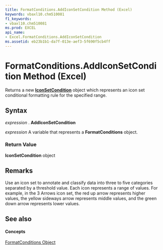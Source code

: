 ```yaml
---
title: FormatConditions.AddIconSetCondition Method (Excel)
keywords: vbaxl10.chm510081
f1_keywords:
- vbaxl10.chm510081
ms.prod: EXCEL
api_name:
- Excel.FormatConditions.AddIconSetCondition
ms.assetid: eb23b1b1-da7f-013e-aef3-5f690f5cb4ff
---
```



# FormatConditions.AddIconSetCondition Method (Excel)

Returns a new  **[IconSetCondition](iconsetcondition-object-excel.md)** object which represents an icon set conditional formatting rule for the specified range.


## Syntax

 _expression_ . **AddIconSetCondition**

 _expression_ A variable that represents a **FormatConditions** object.


### Return Value

 **IconSetCondition** object


## Remarks

Use an icon set to annotate and classify data into three to five categories separated by a threshold value. Each icon represents a range of values. For example, in the 3 Arrows icon set, the red up arrow represents higher values, the yellow sideways arrow represents middle values, and the green down arrow represents lower values.


## See also


#### Concepts


[FormatConditions Object](formatconditions-object-excel.md)

